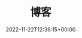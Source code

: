 ---
weight: 3100
title: "博客"
description: ""
icon: article
date: 2022-11-22T12:36:15+00:00
lastmod: 2022-11-22T12:36:15+00:00
draft: false
images: []
---